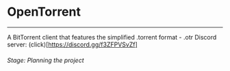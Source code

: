 # OpenTorrent
---
A BitTorrent client that features the simplified .torrent format - .otr
Discord server: (click)[https://discord.gg/f3ZFPVSvZf]
###### Stage: Planning the project
